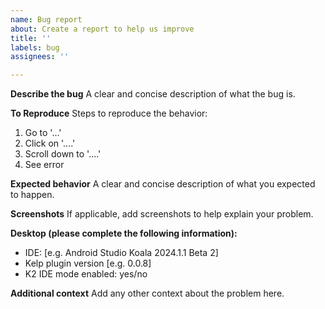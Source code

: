 ```yaml
---
name: Bug report
about: Create a report to help us improve
title: ''
labels: bug
assignees: ''

---
```


**Describe the bug**
A clear and concise description of what the bug is.

**To Reproduce**
Steps to reproduce the behavior:
1. Go to '...'
2. Click on '....'
3. Scroll down to '....'
4. See error

**Expected behavior**
A clear and concise description of what you expected to happen.

**Screenshots**
If applicable, add screenshots to help explain your problem.

**Desktop (please complete the following information):**
 - IDE: [e.g. Android Studio Koala 2024.1.1 Beta 2]
 - Kelp plugin version [e.g. 0.0.8]
 - K2 IDE mode enabled: yes/no

**Additional context**
Add any other context about the problem here.
